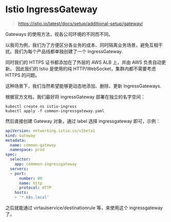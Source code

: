 # Istio IngressGateway

>https://istio.io/latest/docs/setup/additional-setup/gateway/

Gateways 的使用方法，视各公司环境的不同而不同。

以我司为例，我们为了方便区分各业务的成本、同时隔离业务场景，避免互相干扰。我们为每个产品线都单独创建了一个 IngressGateway.

同时我们的 HTTPS 证书都添加在了外层的 AWS ALB 上，并由 AWS 负责自动更新。
因此我们的 Istio 是使用的纯 HTTP/WebSocket，集群内都不需要考虑 HTTPS 的问题。

这种场景下，我们当然希望能够更动态地添加、删除、更新 IngressGateways.

根据官方文档，我们最好将 ingressGateway 部署在独立的名字空间：

```shell
kubectl create ns istio-ingress
kubectl apply -f common-ingressgateway.yaml
```

然后直接创建 Gateway 对象，通过 label 选择 ingressgateway 即可，示例：

```yaml
apiVersion: networking.istio.io/v1beta1
kind: Gateway
metadata:
  name: common-gateway
  namespace: prod
spec:
  selector:
    app: commmon-ingressgateway
  servers:
  - port:
      number: 80
      name: http
      protocol: HTTP
    hosts:
    - '*.k8s.local'
```

之后就能通过 virtaulservice/destinationrule 等，来使用这个 ingressgateway 了。
